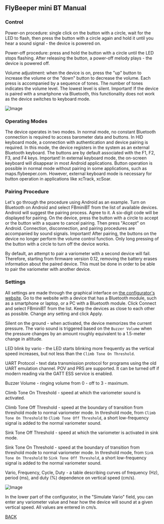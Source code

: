 ## FlyBeeper mini BT Manual

### Control

Power-on procedure: single click on the button with a circle, wait for the LED to flash, then press the button with a circle again and hold it until you hear a sound signal - the device is powered on.

Power-off procedure: press and hold the button with a circle until the LED stops flashing. After releasing the button, a power-off melody plays - the device is powered off.

Volume adjustment: when the device is on, press the "up" button to increase the volume or the "down" button to decrease the volume. Each press is accompanied by a sequence of tones. The number of tones indicates the volume level. The lowest level is silent. Important! If the device is paired with a smartphone via Bluetooth, this functionality does not work as the device switches to keyboard mode.

![Image](https://market.flybeeper.com/img/device/mini-bt/i1text.jpg)

### Operating Modes

The device operates in two modes. In normal mode, no constant Bluetooth connection is required to access barometer data and buttons. In HID keyboard mode, a connection with authentication and device pairing is required. In this mode, the device registers in the system as an external Bluetooth keyboard. The buttons are by default associated with the F1, F2, F3, and F4 keys. Important! In external keyboard mode, the on-screen keyboard will disappear in most Android applications. Button operation is possible in normal mode without pairing in some applications, such as maps.flybeeper.com. However, external keyboard mode is necessary for button operation in applications like xcTrack, xcSoar.

### Pairing Procedure

Let's go through the procedure using Android as an example. Turn on Bluetooth on Android and select FBminiBT from the list of available devices. Android will suggest the pairing process. Agree to it. A six-digit code will be displayed for pairing. On the device, press the button with a circle to accept or the button with a square to cancel pairing. Then press "Accept" on Android. Connection, disconnection, and pairing procedures are accompanied by sound signals. Important! After pairing, the buttons on the device no longer perform the volume control function. Only long pressing of the button with a circle to turn off the device works.

By default, an attempt to pair a variometer with a second device will fail. Therefore, starting from firmware version 0.12, removing the battery erases information about the paired device. This must be done in order to be able to pair the variometer with another device.

### Settings

All settings are made through the graphical interface on [the configurator's website](https://fbminibt-conf.flybeeper.com/). Go to the website with a device that has a Bluetooth module, such as a smartphone or laptop, or a PC with a Bluetooth module. Click Connect and select FBminiBT from the list. Keep the devices as close to each other as possible. Change any setting and click Apply.

Silent on the ground - when activated, the device memorizes the current pressure. The vario sound is triggered based on the `Buzzer Volume` when the pressure changes by an amount roughly equivalent to a 1.5-meter change in altitude.

LED blink by vario - the LED starts blinking more frequently as the vertical speed increases, but not less than the `Climb Tone On Threshold`.

UART Protocol - text data transmission protocol for programs using the old UART emulation channel. POV and PRS are supported. It can be turned off if modern reading via the GATT ESS service is enabled.

Buzzer Volume - ringing volume from 0 - off to 3 - maximum.

Climb Tone On Threshold - speed at which the variometer sound is activated.

Climb Tone Off Threshold - speed at the boundary of transition from threshold mode to normal variometer mode. In threshold mode, from `Climb Tone On Threshold` to `Climb Tone Off Threshold`, a short low-frequency signal is added to the normal variometer sound.

Sink Tone Off Threshold - speed at which the variometer is activated in sink mode.

Sink Tone On Threshold - speed at the boundary of transition from threshold mode to normal variometer mode. In threshold mode, from `Sink Tone On Threshold` to `Sink Tone Off Threshold`, a short low-frequency signal is added to the normal variometer sound.

Vario, Frequency, Cycle, Duty - a table describing curves of frequency (Hz), period (ms), and duty (%) dependence on vertical speed (cm/s).

![Image](https://market.flybeeper.com//img/device/mini-bt/i2diagr.png)

In the lower part of the configurator, in the "Simulate Vario" field, you can enter any variometer value and hear how the device will sound at a given vertical speed. All values are entered in cm/s.

[BACK](/devices/fbminibt)

